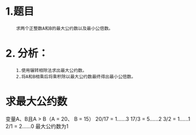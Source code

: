 # 1.题目
        求两个正整数A和B的最大公约数以及最小公倍数。
# 2. 分析：
        1.使用辗转相除法求出最大公约数。
        2.将A和B相乘后将乘积除以最大公约数最终得出最小公倍数。
# 求最大公约数
变量A、B且A > B（A = 20、 B = 15）
20/17 = 1......3
17/3  = 5......2
3/2   = 1......1
2/1   = 2......0
最大公约数为1


